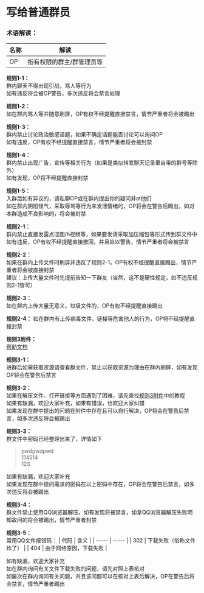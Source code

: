 # 写给普通群员
### 术语解读：
| 名称 | 解读 |
| ----- | ----- |
| OP | 指有权限的群主/群管理员等 |

**规则1-1：**  
群内聊天不得出现引战，骂人等行为  
如有违反将会被OP警告，多次违反将会禁言处理

**规则1-2：**  
如在群内骂人等并随意刷屏，OP有权不经提醒直接禁言，情节严重者将会被踢出

**规则1-3：**  
群内禁止讨论政治敏感话题，如果不确定话题能否讨论可以询问OP  
如有违反，OP有权不经提醒直接禁言，情节严重者将会被封禁

**规则1-4：**  
群内禁止出现广告，宣传等相关行为（如果是类似转发聊天记录里自带的群号等除外）  
如有发现，OP将不经提醒直接封禁

**规则1-5：**  
入群后如有异议的，请私聊OP或在群内提出你的疑问并at他们  
如在群内阴阳怪气，采取辱骂等行为来发泄情绪的，OP将会在警告后踢出，如对本群造成不良影响的，将会被封禁

**规则2-1：**  
群内禁止直接发露点涩图/h视频等，如果要发请采取加压缩包等形式传到群文件中  
如有违反，OP有权不经提醒直接撤回，并且处以警告，情节严重者将会被禁言

**规则2-2：**  
如果在群内上传文件时刷屏并违反了规则2-1，OP有权不经提醒直接踢出，情节严重者将会被直接封禁  
建议：上传大量文件时先提前告知一下群友（当然，这不是硬性规定，如不违反规则2-1皆可）

**规则2-3：**  
如在群内上传大量无意义，垃圾文件的，OP有权不经提醒直接踢出

**规则2-4：**
如在群内有上传病毒文件、链接等危害他人的行为，OP将不经提醒直接封禁

**规则3附件：**  
[帮助文档](https://github.com/cnchens/CHelper)

**规则3-1：**  
进群后如需获取资源请查看群文件，禁止以获取资源为理由在群内刷屏，如有发现OP将会在警告后禁言

**规则3-2：**  
如果在解压文件、打开链接等方面遇到了困难，请先查找[规则3附件](https://github.com/cnchens/CHelper)中的教程  
如果有缺漏，欢迎大家补充，如果有错误，也欢迎大家纠错  
如果发现在群中提出的问题在附件中存在且可以自行解决，OP将会在警告后禁言，如多次违反将会被踢出

**规则3-3：**  
群文件中密码已经整理出来了，详情如下
> pwdpwdpwd  
114514  
123

如果有缺漏，欢迎大家补充  
如果发现在群中提问需求的密码在以上密码中存在，OP将会在警告后禁言，如多次违反将会被踢出

**规则3-4：**  
群文件禁止使用QQ浏览器解压，如有发现将被禁言，如拿QQ浏览器解压失败明知故问的将会被踢出，情节严重者封禁

**规则3-5：**  
常用QQ文件报错码：
| 代码 | 含义 |
| ----- | ----- |
| 302 | 下载失败（俗称文件炸了） |
| 404 | 由于网络原因，下载失败 |

如有缺漏，欢迎大家补充  
如在群内询问有关文件下载失败的问题，请先对照上表核对  
如屡次在群内询问有关问题，并且该问题可以在核对上表后解决，OP在警告后将会禁言，情节严重者踢出
